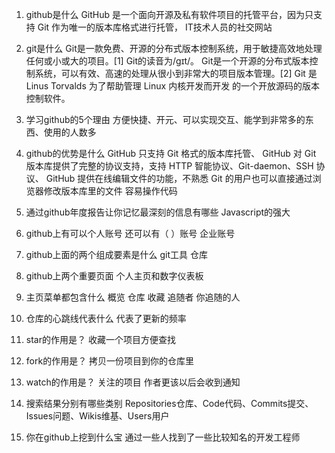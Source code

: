 1.	github是什么
  GitHub 是一个面向开源及私有软件项目的托管平台，因为只支持 Git 作为唯一的版本库格式进行托管，
  IT技术人员的社交网站
2.	git是什么
  Git是一款免费、开源的分布式版本控制系统，用于敏捷高效地处理任何或小或大的项目。[1]  Git的读音为/gɪt/。
  Git是一个开源的分布式版本控制系统，可以有效、高速的处理从很小到非常大的项目版本管理。[2]  Git 是 Linus Torvalds 为了帮助管理 Linux 内核开发而开发   的一个开放源码的版本控制软件。

3.	学习github的5个理由
  方便快捷、开元、可以实现交互、能学到非常多的东西、使用的人数多
4.	github的优势是什么
  GitHub 只支持 Git 格式的版本库托管、
  GitHub 对 Git 版本库提供了完整的协议支持，支持 HTTP 智能协议、Git-daemon、SSH 协议、
  GitHub 提供在线编辑文件的功能，不熟悉 Git 的用户也可以直接通过浏览器修改版本库里的文件
  容易操作代码
5.	通过github年度报告让你记忆最深刻的信息有哪些
  Javascript的强大
6.	github上有可以个人账号 还可以有（ ）账号
  企业账号
7.	github上面的两个组成要素是什么
  git工具 仓库
8.	github上两个重要页面
  个人主页和数字仪表板
9.	主页菜单都包含什么
  概览 仓库 收藏 追随者 你追随的人
10.	仓库的心跳线代表什么
  代表了更新的频率
11.	star的作用是？
  收藏一个项目方便查找 
12.	fork的作用是？
  拷贝一份项目到你的仓库里
13.	watch的作用是？
  关注的项目 作者更该以后会收到通知
14.	搜索结果分别有哪些类别
  Repositories仓库、Code代码、Commits提交、Issues问题、Wikis维基、Users用户
15.	你在github上挖到什么宝
  通过一些人找到了一些比较知名的开发工程师
